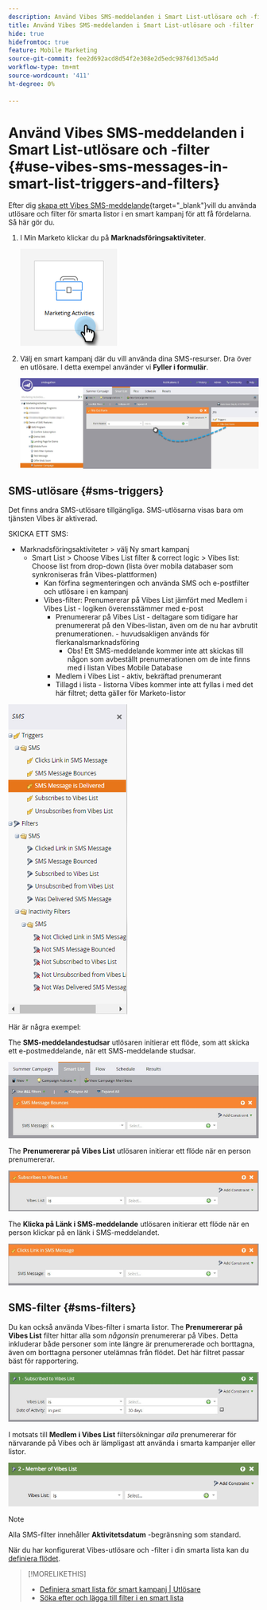 ```yaml
---
description: Använd Vibes SMS-meddelanden i Smart List-utlösare och -filter - Marketo Docs - Produktdokumentation
title: Använd Vibes SMS-meddelanden i Smart List-utlösare och -filter
hide: true
hidefromtoc: true
feature: Mobile Marketing
source-git-commit: fee2d692acd8d54f2e308e2d5edc9876d13d5a4d
workflow-type: tm+mt
source-wordcount: '411'
ht-degree: 0%

---
```


# Använd Vibes SMS-meddelanden i Smart List-utlösare och -filter {#use-vibes-sms-messages-in-smart-list-triggers-and-filters}

Efter dig [skapa ett Vibes SMS-meddelande](/help/marketo/product-docs/mobile-marketing/vibes-sms-messages/create-a-vibes-sms-message.md){target="_blank"}vill du använda utlösare och filter för smarta listor i en smart kampanj för att få fördelarna. Så här gör du.

1. I Min Marketo klickar du på **Marknadsföringsaktiviteter**.

   ![](assets/use-vibes-sms-messages-in-smart-list-triggers-and-filters-1.png)

1. Välj en smart kampanj där du vill använda dina SMS-resurser. Dra över en utlösare. I detta exempel använder vi **Fyller i formulär**.

   ![](assets/fills-out-form-pull-over.jpg)

## SMS-utlösare {#sms-triggers}

Det finns andra SMS-utlösare tillgängliga. SMS-utlösarna visas bara om tjänsten Vibes är aktiverad.

SKICKA ETT SMS:

* Marknadsföringsaktiviteter > välj Ny smart kampanj
   * Smart List > Choose Vibes List filter &amp; correct logic > Vibes list: Choose list from drop-down (lista över mobila databaser som synkroniseras från Vibes-plattformen)
      * Kan förfina segmenteringen och använda SMS och e-postfilter och utlösare i en kampanj
      * Vibes-filter: Prenumererar på Vibes List jämfört med Medlem i Vibes List - logiken överensstämmer med e-post
         * Prenumererar på Vibes List - deltagare som tidigare har prenumererat på den Vibes-listan, även om de nu har avbrutit prenumerationen.  - huvudsakligen används för flerkanalsmarknadsföring
            * Obs! Ett SMS-meddelande kommer inte att skickas till någon som avbeställt prenumerationen om de inte finns med i listan Vibes Mobile Database
         * Medlem i Vibes List - aktiv, bekräftad prenumerant
         * Tillagd i lista - listorna Vibes kommer inte att fyllas i med det här filtret; detta gäller för Marketo-listor

![](assets/new-sms-search2.png)

Här är några exempel:

The **SMS-meddelandestudsar** utlösaren initierar ett flöde, som att skicka ett e-postmeddelande, när ett SMS-meddelande studsar.

![](assets/sms-message-bounces-real.jpg)

The **Prenumererar på Vibes List** utlösaren initierar ett flöde när en person prenumererar.

![](assets/subscribes-to-vibes-list-real.jpg)

The **Klicka på Länk i SMS-meddelande** utlösaren initierar ett flöde när en person klickar på en länk i SMS-meddelandet.

![](assets/clicks-link-in-sms-message.jpg)

## SMS-filter {#sms-filters}

Du kan också använda Vibes-filter i smarta listor. The **Prenumererar på Vibes List** filter hittar alla som *någonsin* prenumererar på Vibes. Detta inkluderar både personer som inte längre är prenumererade och borttagna, även om borttagna personer utelämnas från flödet. Det här filtret passar bäst för rapportering.

![](assets/subscribed-to-vibes-list-filter-real.jpg)

I motsats till **Medlem i Vibes List** filtersökningar _alla_ prenumererar för närvarande på Vibes och är lämpligast att använda i smarta kampanjer eller listor.

![](assets/image001.png)

>[!NOTE]
>
>Alla SMS-filter innehåller **Aktivitetsdatum** -begränsning som standard.

När du har konfigurerat Vibes-utlösare och -filter i din smarta lista kan du [definiera flödet](/help/marketo/product-docs/mobile-marketing/vibes-sms-messages/add-a-flow-step-for-sms.md).

>[!MORELIKETHIS]
>
>* [Definiera smart lista för smart kampanj | Utlösare](/help/marketo/product-docs/core-marketo-concepts/smart-campaigns/creating-a-smart-campaign/define-smart-list-for-smart-campaign-trigger.md)
>* [Söka efter och lägga till filter i en smart lista](/help/marketo/product-docs/core-marketo-concepts/smart-lists-and-static-lists/creating-a-smart-list/find-and-add-filters-to-a-smart-list.md)
